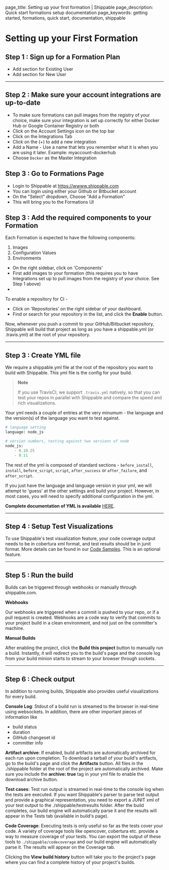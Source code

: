 page_title: Setting up your first formation | Shippable
page_description: Quick start formations setup documentation
page_keywords: getting started, formations, quick start, documentation, shippable

# Setting up your First Formation

## **Step 1** : Sign up for a Formation Plan

* Add section for Existing User
* Add section for New User

---

## **Step 2** : Make sure your account integrations are up-to-date

* To make sure formations can pull images from the registry of your choice, make sure your integration is set up correctly for either Docker Hub or Google Container Registry or both
* Click on the Account Settings icon on the top bar
* Click on the Integrations Tab
* Click on the (+) to add a new integration
* Add a Name - Use a name that lets you remember what it is when you are using it later. Example: myaccount-dockerhub
* Choose `Docker` as the Master Integration

## **Step 3** : Go to Formations Page

- Login to Shippable at https://wwww.shippable.com
- You can login using either your Github or Bitbucket account
- On the "Select" dropdown, Choose "Add a Formation"
- This will bring you to the Formations UI

## **Step 3** : Add the required components to your Formation

Each Formation is expected to have the following components:
1. Images
2. Configuration Values
3. Environments

- On the right sidebar, click on 'Components'
- First add images to your formation (this requires you to have Integrations set up to pull images from the registry of your choice. See Step 1 above)
-

To enable a repository for CI -

-	Click on 'Repositories' on the right sidebar of your dashboard.
-	Find or search for your repository in the list, and click the **Enable** button.

Now, whenever you push a commit to your GitHub/Bitbucket repository, Shippable will build that project as long as you have a
shippable.yml (or .travis.yml) at the root of your repository.

---

## **Step 3** : Create YML file

We require a shippable.yml file at the root of the repository you want
to build with Shippable. This yml file is the config for your build.

> **Note**
>
> If you use TravisCI, we support `.travis.yml` natively, so that
> you can test your repos in parallel with Shippable and compare the
> speed and rich visualizations.

Your yml needs a couple of entries at the very minumum - the language
and the version(s) of the language you want to test against.

```python
# language setting
language: node_js

# version numbers, testing against two versions of node
node_js:
    - 0.10.25
    - 0.11
```

The rest of the yml is composed of standard sections - `before_install`,
`install`, `before_script`, `script`, `after_success` or
`after_failure`, and `after_script`.

If you just have the language and language version in your yml, we will
attempt to 'guess' at the other settings and build your project.
However, in most cases, you will need to specify additional
configuration in the yml.

**Complete documentation of YML is available** [HERE](yml_overview/).

---

## **Step 4** : Setup Test Visualizations

To use Shippable's test visualization feature, your code coverage output
needs to be in cobertura xml format, and test results should be in junit
format. More details can be found in our [Code Samples](languages/).
This is an optional feature.

---

## **Step 5** : Run the build

Builds can be triggered through webhooks or manually through
shippable.com.

**Webhooks**

Our webhooks are triggered when a commit is pushed to your repo, or if a
pull request is created. Webhooks are a code way to verify that commits
to your project build in a clean environment, and not just on the
committer's machine.

**Manual Builds**

After enabling the project, click the **Build this project** button to
manually run a build. Instantly, it will redirect you to the build's
page and the console log from your build minion starts to stream to your
browser through sockets.

---

## **Step 6** : Check output

In addition to running builds, Shippable also provides useful
visualizations for every build.

**Console Log**: Stdout of a build run is streamed to the browser in
real-time using websockets. In addition, there are other important
pieces of information like

-   build status
-   duration
-   GitHub changeset id
-   committer info

**Artifact archive**: If enabled, build artifacts are automatically
archived for each run upon completion. To download a tarball of your
build's artifacts, go to the build's page and click the **Artifacts**
button. All files in the ./shippable folder at the root of the project
are automatically archived. Make sure you include the **archive: true**
tag in your yml file to enable the download archive button.

**Test cases**: Test run output is streamed in real-time to the console
log when the tests are executed. If you want Shippable's parser to parse
test output and provide a graphical representation, you need to export a
JUNIT xml of your test output to the ./shippable/testresults folder.
After the build completes, our build engine will automatically parse it
and the results will appear in the Tests tab (available in build's
page).

**Code Coverage**: Executing tests is only useful so far as the tests
cover your code. A variety of coverage tools like opencover, cobertura
etc. provide a way to measure coverage of your tests. You can export the
output of these tools to `./shippable/codecoverage` and our build engine
will automatically parse it. The results will appear on the Coverage
tab.

Clicking the **View build history** button will take you to the
project's page where you can find a complete history of your project's
builds.

